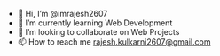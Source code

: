- 👋 Hi, I’m @imrajesh2607
- 🌱 I’m currently learning Web Development
- 💞️ I’m looking to collaborate on Web Projects
- 📫 How to reach me rajesh.kulkarni2607@gmail.com

<!---
imrajesh2607/imrajesh2607 is a ✨ special ✨ repository because its `README.md` (this file) appears on your GitHub profile.
You can click the Preview link to take a look at your changes.
--->
